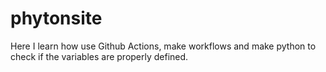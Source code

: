 # phytonsite
Here I learn how use Github Actions, make workflows and make python to check if the variables are properly defined.
